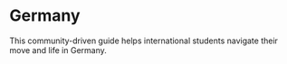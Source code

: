 # Germany
This community-driven guide helps international students navigate their move and life in Germany.
